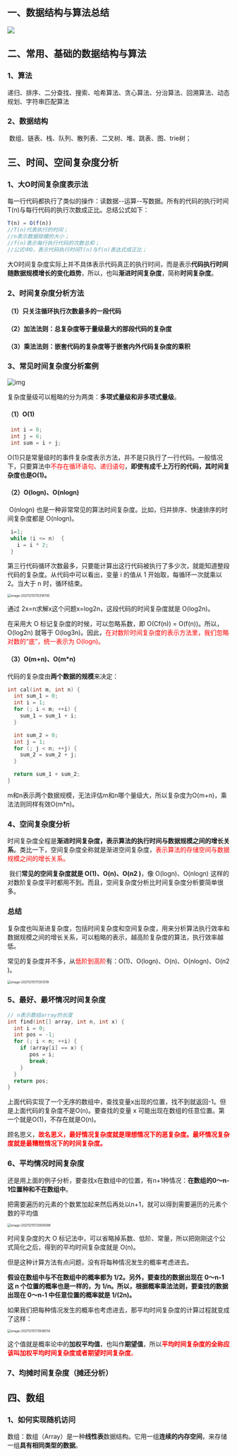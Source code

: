 ## 一、数据结构与算法总结

![](https://raw.githubusercontent.com/Rainchen0504/picture/master/202110031933929.webp)



## 二、常用、基础的数据结构与算法



### 1、算法

​	递归、排序、二分查找、搜索、哈希算法、贪心算法、分治算法、回溯算法、动态规划、字符串匹配算法



### 2、数据结构

​	数组、链表、栈、队列、散列表、二叉树、堆、跳表、图、trie树；



## 三、时间、空间复杂度分析

### 1、大O时间复杂度表示法

​	每一行代码都执行了类似的操作：读数据--运算--写数据。所有的代码的执行时间T(n)与每行代码的执行次数成正比。总结公式如下：

```javascript
T(n) = O(f(n))
//T(n)代表执行的时间；
//n表示数据规模的大小；
//f(n)表示每行执行代码的次数总和；
//公式中O，表示代码执行时间T(n)与f(n)表达式成正比；
```

​	大O时间复杂度实际上并不具体表示代码真正的执行时间，而是表示**代码执行时间随数据规模增长的变化趋势**，所以，也叫**渐进时间复杂度**，简称**时间复杂度**。



### 2、时间复杂度分析方法

#### （1）只关注循环执行次数最多的一段代码

#### （2）加法法则：总复杂度等于量级最大的那段代码的复杂度

#### （3）乘法法则：嵌套代码的复杂度等于嵌套内外代码复杂度的乘积



### 3、常见时间复杂度分析案例

![img](https://static001.geekbang.org/resource/image/37/0a/3723793cc5c810e9d5b06bc95325bf0a.jpg)

复杂度量级可以粗略的分为两类：**多项式量级和非多项式量级**。

#### （1）O(1)

```c
 int i = 8;
 int j = 6;
 int sum = i + j;
```

​	O(1)只是常量级时的事件复杂度表示方法，并不是只执行了一行代码。一般情况下，只要算法中<font color=red>不存在循环语句、递归语句</font>，**即使有成千上万行的代码，其时间复杂度也是Ο(1)。**



#### （2）O(logn)、O(nlogn)

​	O(nlogn) 也是一种非常常见的算法时间复杂度。比如，归并排序、快速排序的时间复杂度都是 O(nlogn)。

```c
 i=1;
 while (i <= n)  {
   i = i * 2;
 }
```

第三行代码循环次数最多，只要能计算出这行代码被执行了多少次，就能知道整段代码的复杂度。从代码中可以看出，变量 i 的值从 1 开始取，每循环一次就乘以 2。当大于 n 时，循环结束。

<img src="https://raw.githubusercontent.com/Rainchen0504/picture/master/202112151703743.png" alt="image-20211215170318745" style="zoom:50%;" />

通过 2x=n求解x这个问题x=log2n，这段代码的时间复杂度就是 O(log2n)。

在采用大 O 标记复杂度的时候，可以忽略系数，即 O(Cf(n)) = O(f(n))。所以，O(log2n) 就等于 O(log3n)。因此，<font color=red>在对数阶时间复杂度的表示方法里，我们忽略对数的“底”，统一表示为 O(logn)。</font>



#### （3）O(m+n)、O(m*n)

代码的复杂度由**两个数据的规模**来决定：

```c
int cal(int m, int n) {
  int sum_1 = 0;
  int i = 1;
  for (; i < m; ++i) {
    sum_1 = sum_1 + i;
  }

  int sum_2 = 0;
  int j = 1;
  for (; j < n; ++j) {
    sum_2 = sum_2 + j;
  }

  return sum_1 + sum_2;
}
```

m和n表示两个数据规模，无法评估m和n哪个量级大，所以复杂度为O(m+n)，乘法法则同样有效O(m*n)。



### 4、空间复杂度分析

​	时间复杂度全程是**渐进时间复杂度，表示算法的执行时间与数据规模之间的增长关系**。类比一下，空间复杂度全称就是渐进空间复杂度，<font color=red>表示算法的存储空间与数据规模之间的增长关系。</font>

​	我们**常见的空间复杂度就是 O(1)、O(n)、O(n2 )**，像 O(logn)、O(nlogn) 这样的对数阶复杂度平时都用不到。而且，空间复杂度分析比时间复杂度分析要简单很多。



### 总结

复杂度也叫渐进复杂度，包括时间复杂度和空间复杂度，用来分析算法执行效率和数据规模之间的增长关系，可以粗略的表示，越高阶复杂度的算法，执行效率越低。

常见的复杂度并不多，从<font color=red>低阶到高阶</font>有：O(1)、O(logn)、O(n)、O(nlogn)、O(n2 )。

<img src="https://raw.githubusercontent.com/Rainchen0504/picture/master/202112151713805.png" alt="image-20211215171301319" style="zoom:50%;" />



### 5、最好、最坏情况时间复杂度

```c
// n表示数组array的长度
int find(int[] array, int n, int x) {
  int i = 0;
  int pos = -1;
  for (; i < n; ++i) {
    if (array[i] == x) {
       pos = i;
       break;
    }
  }
  return pos;
}
```

​	上面代码实现了一个无序的数组中，查找变量x出现的位置，找不到就返回-1。但是上面代码的复杂度不是O(n)。要查找的变量 x 可能出现在数组的任意位置。第一个就是O(1)，不存在就是O(n)。

​	顾名思义，<font color=red>**故名思义，最好情况复杂度就是理想情况下的恶复杂度。最坏情况复杂度就是最糟糕情况下的时间复杂度。**</font>



### 6、平均情况时间复杂度

​	还是用上面的例子分析，要查找x在数组中的位置，有n+1种情况：**在数组的0～n-1位置种和不在数组中**。

​	把需要遍历的元素的个数累加起来然后再处以n+1，就可以得到需要遍历的元素个数的平均值

<img src="https://raw.githubusercontent.com/Rainchen0504/picture/master/202112151729337.png" alt="image-20211215172854598" style="zoom:50%;" />

时间复杂度的大 O 标记法中，可以省略掉系数、低阶、常量，所以把刚刚这个公式简化之后，得到的平均时间复杂度就是 O(n)。

但是这种计算方法有点问题，没有将每种情况发生的概率考虑进去。

**假设在数组中与不在数组中的概率都为 1/2。另外，要查找的数据出现在 0～n-1 这 n 个位置的概率也是一样的，为 1/n。所以，根据概率乘法法则，要查找的数据出现在 0～n-1 中任意位置的概率就是 1/(2n)。**

如果我们把每种情况发生的概率也考虑进去，那平均时间复杂度的计算过程就变成了这样：

<img src="https://raw.githubusercontent.com/Rainchen0504/picture/master/202112151739005.png" alt="image-20211215173936014" style="zoom:50%;" />

这个值就是概率论中的**加权平均值**，也叫作**期望值**，所以<font color=red>**平均时间复杂度的全称应该叫加权平均时间复杂度或者期望时间复杂度**。</font>



### 7、均摊时间复杂度（摊还分析）



## 四、数组

### 1、如何实现随机访问

数组：数组（Array）是一种**线性表**数据结构。它用一组**连续的内存空间**，来存储一组**具有相同类型的数据**。

